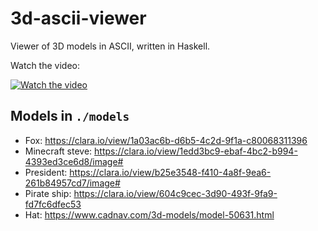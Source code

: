 # 3d-ascii-viewer

Viewer of 3D models in ASCII, written in Haskell.

Watch the video:

[![Watch the video](http://i3.ytimg.com/vi/9jz0URxcr3o/hqdefault.jpg)](https://www.youtube.com/watch?v=9jz0URxcr3o)

## Models in `./models`

* Fox: https://clara.io/view/1a03ac6b-d6b5-4c2d-9f1a-c80068311396
* Minecraft steve: https://clara.io/view/1edd3bc9-ebaf-4bc2-b994-4393ed3ce6d8/image#
* President: https://clara.io/view/b25e3548-f410-4a8f-9ea6-261b84957cd7/image#
* Pirate ship: https://clara.io/view/604c9cec-3d90-493f-9fa9-fd7fc6dfec53
* Hat: https://www.cadnav.com/3d-models/model-50631.html
